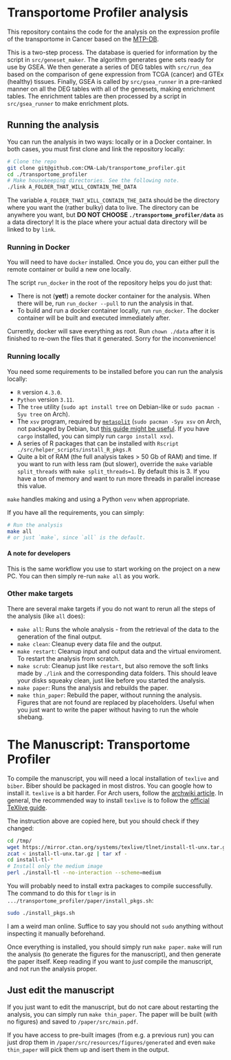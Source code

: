 # Transportome Profiler analysis

This repository contains the code for the analysis on the expression profile of
the transportome in Cancer based on the [MTP-DB](https://github.com/CMA-Lab/MTP-DB).

This is a two-step process. The database is queried for information by the
script in `src/geneset_maker`. The algorithm generates gene sets ready for use
by GSEA. We then generate a series of DEG tables with `src/run_dea` based on the
comparison of gene expression from TCGA (cancer) and GTEx (healthy) tissues.
Finally, GSEA is called by `src/gsea_runner` in a pre-ranked manner on all the
DEG tables with all of the genesets, making enrichment tables.
The enrichment tables are then processed by a script in `src/gsea_runner` to
make enrichment plots.

## Running the analysis
You can run the analysis in two ways: locally or in a Docker container.
In both cases, you must first clone and link the repository locally:
```bash
# Clone the repo
git clone git@github.com:CMA-Lab/transportome_profiler.git
cd ./transportome_profiler
# Make housekeeping directories. See the following note.
./link A_FOLDER_THAT_WILL_CONTAIN_THE_DATA
```
The variable `A_FOLDER_THAT_WILL_CONTAIN_THE_DATA` should be the directory where
you want the (rather bulky) data to live.
The directory can be anywhere you want, but
**DO NOT CHOOSE `./transportome_profiler/data`** as a data directory!
It is the place where your actual data directory will be linked to by `link`.

### Running in Docker
You will need to have `docker` installed. Once you do, you can either pull the
remote container or build a new one locally.

The script `run_docker` in the root of the repository helps you do just that:
- There is not (**yet!**) a remote docker container for the analysis. When there will be, run `run_docker --pull` to run the analysis in that.
- To build and run a docker container locally, run `run_docker`. The docker container will be built and executed immediately after.

Currently, docker will save everything as root. Run `chown ./data` after it is finished to re-own the files that it generated. Sorry for the inconvenience!

### Running locally
You need some requirements to be installed before you can run the analysis locally:
- `R` version `4.3.0`.
- `Python` version `3.11`.
- The `tree` utility (`sudo apt install tree` on Debian-like or `sudo pacman -Syu tree` on Arch).
- The `xsv` program, required by [`metasplit`](https://github.com/MrHedmad/metasplit) (`sudo pacman -Syu xsv` on Arch, not packaged by Debian, but [this guide might be useful](https://lindevs.com/install-xsv-on-ubuntu). If you have `cargo` installed, you can simply run `cargo install xsv`).
- A series of R packages that can be installed with `Rscript ./src/helper_scripts/install_R_pkgs.R`
- Quite a bit of RAM (the full analysis takes > 50 Gb of RAM) and time. If you want to run with less ram (but slower), override the `make` variable `split_threads` with `make split_threads=1`. By default this is 3. If you have a ton of memory and want to run more threads in parallel increase this value. 

`make` handles making and using a Python `venv` when appropriate.

If you have all the requirements, you can simply:
```bash
# Run the analysis
make all
# or just `make`, since `all` is the default.
```

#### A note for developers
This is the same workflow you use to start working on the project on a new PC. You can then simply re-run `make all` as you work.

### Other make targets
There are several make targets if you do not want to rerun all the steps of the analysis (like `all` does):
- `make all`: Runs the whole analysis - from the retrieval of the data to the generation of the final output.
- `make clean`: Cleanup every data file and the output.
- `make restart`: Cleanup input and output data and the virtual enviroment. To restart the analysis from scratch.
- `make scrub`: Cleanup just like `restart`, but also remove the soft links made by `./link` and the corresponding data folders. This should leave your disks squeaky clean, just like before you started the analysis.
- `make paper`: Runs the analysis and rebuilds the paper.
- `make thin_paper`: Rebuild the paper, without running the analysis. Figures that are not found are replaced by placeholders. Useful when you just want to write the paper without having to run the whole shebang.

# The Manuscript: Transportome Profiler
To compile the manuscript, you will need a local installation of `texlive` and `biber`.
Biber should be packaged in most distros. You can google how to install it.
`texlive` is a bit harder.
For Arch users, follow the [archwiki article](https://wiki.archlinux.org/title/TeX_Live).
In general, the recommended way to install `texlive` is to follow the [official TeXlive guide](https://tug.org/texlive/quickinstall.html).

The instruction above are copied here, but you should check if they changed:
```bash
cd /tmp/
wget https://mirror.ctan.org/systems/texlive/tlnet/install-tl-unx.tar.gz
zcat < install-tl-unx.tar.gz | tar xf -
cd install-tl-*
# Install only the medium image
perl ./install-tl --no-interaction --scheme=medium
```

You will probably need to install extra packages to compile successfully.
The command to do this for `tlmgr` is in `.../transportome_profiler/paper/install_pkgs.sh`:
```bash
sudo ./install_pkgs.sh
```
I am a weird man online. Suffice to say you should not `sudo` anything without inspecting it manually beforehand.

Once everything is installed, you should simply run `make paper`. `make` will run the analysis (to generate the figures for the manuscript), and then generate the paper itself. Keep reading if you want to *just* compile the manuscript, and not run the analysis proper.

## Just edit the manuscript
If you just want to edit the manuscript, but do not care about restarting the analysis, you can simply run `make thin_paper`. The paper will be built (with no figures) and saved to `/paper/src/main.pdf`. 

If you have access to pre-built images (from e.g. a previous run) you can just drop them in `/paper/src/resources/figures/generated` and even `make thin_paper` will pick them up and isert them in the output.

